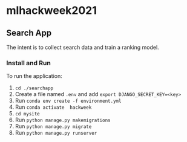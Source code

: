 # mlhackweek2021

## Search App
The intent is to collect search data and train a ranking model.

### Install and Run
To run the application:
1. `cd ./searchapp`
2. Create a file named `.env` and add `export DJANGO_SECRET_KEY=<key>`
3. Run `conda env create -f environment.yml`
4. Run `conda activate  hackweek`
5. `cd mysite`
6. Run `python manage.py makemigrations`
7. Run `python manage.py migrate`
8. Run `python manage.py runserver`

